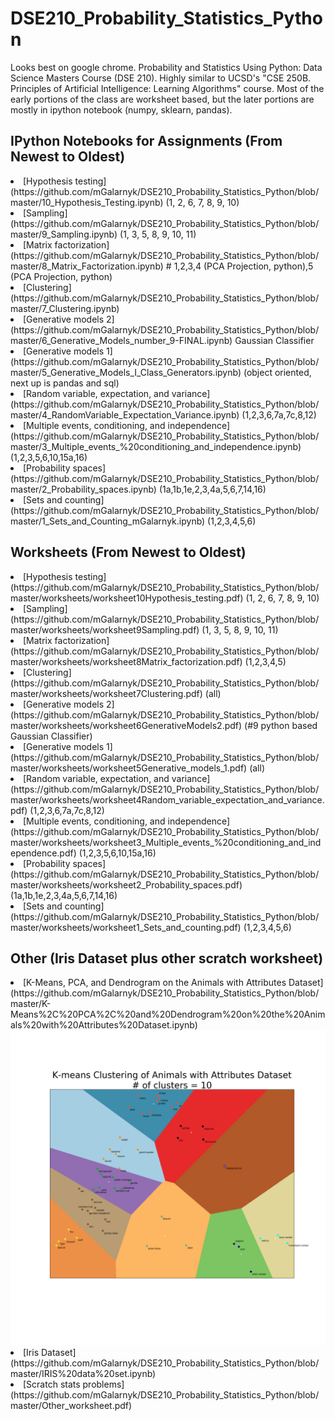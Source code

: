 # DSE210_Probability_Statistics_Python
Looks best on google chrome. 
Probability and Statistics Using Python: Data Science Masters Course (DSE 210).
Highly similar to UCSD's "CSE 250B. Principles of Artificial Intelligence: Learning Algorithms" course.
Most of the early portions of the class are worksheet based, but the later portions are mostly in ipython notebook (numpy, sklearn, pandas).

## IPython Notebooks for Assignments (From Newest to Oldest) 

  <li>[Hypothesis testing](https://github.com/mGalarnyk/DSE210_Probability_Statistics_Python/blob/master/10_Hypothesis_Testing.ipynb) (1, 2, 6, 7, 8, 9, 10) </li>
  <li>[Sampling](https://github.com/mGalarnyk/DSE210_Probability_Statistics_Python/blob/master/9_Sampling.ipynb) (1, 3, 5, 8, 9, 10, 11) </li>
  <li>[Matrix factorization](https://github.com/mGalarnyk/DSE210_Probability_Statistics_Python/blob/master/8_Matrix_Factorization.ipynb) # 1,2,3,4 (PCA Projection, python),5 (PCA Projection, python) </li>
 <li>[Clustering](https://github.com/mGalarnyk/DSE210_Probability_Statistics_Python/blob/master/7_Clustering.ipynb)</li>
 <li>[Generative models 2](https://github.com/mGalarnyk/DSE210_Probability_Statistics_Python/blob/master/6_Generative_Models_number_9-FINAL.ipynb) Gaussian Classifier </li>
 <li>[Generative models 1](https://github.com/mGalarnyk/DSE210_Probability_Statistics_Python/blob/master/5_Generative_Models_I_Class_Generators.ipynb) (object oriented, next up is pandas and sql)</li>
  <li>[Random variable, expectation, and variance](https://github.com/mGalarnyk/DSE210_Probability_Statistics_Python/blob/master/4_RandomVariable_Expectation_Variance.ipynb) (1,2,3,6,7a,7c,8,12)</li>
  <li>[Multiple events, conditioning, and independence](https://github.com/mGalarnyk/DSE210_Probability_Statistics_Python/blob/master/3_Multiple_events_%20conditioning_and_independence.ipynb) (1,2,3,5,6,10,15a,16)</li>
  <li>[Probability spaces](https://github.com/mGalarnyk/DSE210_Probability_Statistics_Python/blob/master/2_Probability_spaces.ipynb) (1a,1b,1e,2,3,4a,5,6,7,14,16)</li>
  <li>[Sets and counting](https://github.com/mGalarnyk/DSE210_Probability_Statistics_Python/blob/master/1_Sets_and_Counting_mGalarnyk.ipynb) (1,2,3,4,5,6)</li>

## Worksheets (From Newest to Oldest) 

  <li>[Hypothesis testing](https://github.com/mGalarnyk/DSE210_Probability_Statistics_Python/blob/master/worksheets/worksheet10Hypothesis_testing.pdf) (1, 2, 6, 7, 8, 9, 10) </li>
  <li>[Sampling](https://github.com/mGalarnyk/DSE210_Probability_Statistics_Python/blob/master/worksheets/worksheet9Sampling.pdf) (1, 3, 5, 8, 9, 10, 11) </li>
  <li>[Matrix factorization](https://github.com/mGalarnyk/DSE210_Probability_Statistics_Python/blob/master/worksheets/worksheet8Matrix_factorization.pdf) (1,2,3,4,5)</li>
  <li>[Clustering](https://github.com/mGalarnyk/DSE210_Probability_Statistics_Python/blob/master/worksheets/worksheet7Clustering.pdf) (all)</li>
  <li>[Generative models 2](https://github.com/mGalarnyk/DSE210_Probability_Statistics_Python/blob/master/worksheets/worksheet6GenerativeModels2.pdf) (#9 python based Gaussian Classifier)</li>
  <li>[Generative models 1](https://github.com/mGalarnyk/DSE210_Probability_Statistics_Python/blob/master/worksheets/worksheet5Generative_models_1.pdf) (all)</li>
  <li>[Random variable, expectation, and variance](https://github.com/mGalarnyk/DSE210_Probability_Statistics_Python/blob/master/worksheets/worksheet4Random_variable_expectation_and_variance.pdf) (1,2,3,6,7a,7c,8,12)</li>
  <li>[Multiple events, conditioning, and independence](https://github.com/mGalarnyk/DSE210_Probability_Statistics_Python/blob/master/worksheets/worksheet3_Multiple_events_%20conditioning_and_independence.pdf) (1,2,3,5,6,10,15a,16)</li>
  <li>[Probability spaces](https://github.com/mGalarnyk/DSE210_Probability_Statistics_Python/blob/master/worksheets/worksheet2_Probability_spaces.pdf) (1a,1b,1e,2,3,4a,5,6,7,14,16)</li>
  <li>[Sets and counting](https://github.com/mGalarnyk/DSE210_Probability_Statistics_Python/blob/master/worksheets/worksheet1_Sets_and_counting.pdf) (1,2,3,4,5,6)</li>

## Other (Iris Dataset plus other scratch worksheet)
<li>[K-Means, PCA, and Dendrogram on the Animals with Attributes Dataset](https://github.com/mGalarnyk/DSE210_Probability_Statistics_Python/blob/master/K-Means%2C%20PCA%2C%20and%20Dendrogram%20on%20the%20Animals%20with%20Attributes%20Dataset.ipynb) </li>
<img src="images/animals_attributes.png">
  <li>[Iris Dataset](https://github.com/mGalarnyk/DSE210_Probability_Statistics_Python/blob/master/IRIS%20data%20set.ipynb) </li>
<li>[Scratch stats problems](https://github.com/mGalarnyk/DSE210_Probability_Statistics_Python/blob/master/Other_worksheet.pdf) </li>
